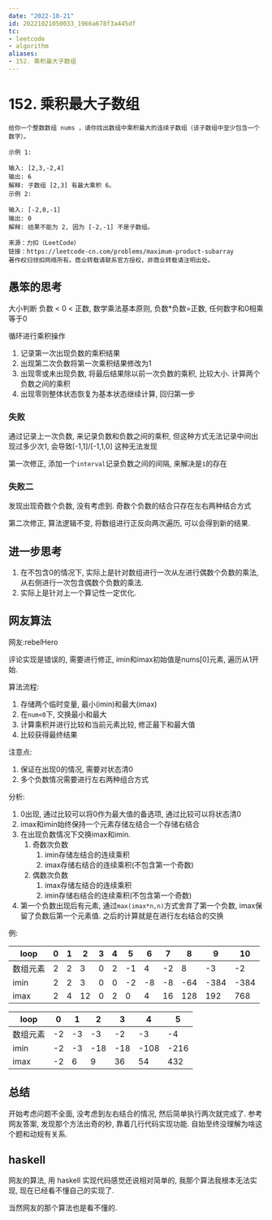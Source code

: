 ```yaml
---
date: "2022-10-21"
id: 20221021050033_1966a678f3a445df
tc:
- leetcode
- algorithm
aliases:
- 152. 乘积最大子数组
---
```


# 152. 乘积最大子数组

```
给你一个整数数组 nums ，请你找出数组中乘积最大的连续子数组（该子数组中至少包含一个数字）。

示例 1:

输入: [2,3,-2,4]
输出: 6
解释: 子数组 [2,3] 有最大乘积 6。
示例 2:

输入: [-2,0,-1]
输出: 0
解释: 结果不能为 2, 因为 [-2,-1] 不是子数组。

来源：力扣（LeetCode）
链接：https://leetcode-cn.com/problems/maximum-product-subarray
著作权归领扣网络所有。商业转载请联系官方授权，非商业转载请注明出处。
```

## 愚笨的思考

大小判断 负数 \< 0 \< 正数, 数学乘法基本原则, 负数\*负数=正数, 任何数字和0相乘等于0

循环进行乘积操作

1. 记录第一次出现负数的乘积结果
2. 出现第二次负数将第一次乘积结果修改为1
3. 出现零或未出现负数, 将最后结果除以前一次负数的乘积, 比较大小. 计算两个负数之间的乘积
4. 出现零则整体状态恢复为基本状态继续计算, 回归第一步


### 失败

通过记录上一次负数, 来记录负数和负数之间的乘积, 但这种方式无法记录中间出现过多少次1, 会导致\[-1,1\]/\[-1,1,0\] 这种无法发现

第一次修正, 添加一个`interval`记录负数之间的间隔, 来解决是`1`的存在

### 失败二

发现出现奇数个负数, 没有考虑到. 奇数个负数的结合只存在左右两种结合方式

第二次修正, 算法逻辑不变, 将数组进行正反向两次遍历, 可以会得到新的结果.

## 进一步思考
1. 在不包含0的情况下, 实际上是针对数组进行一次从左进行偶数个负数的乘法, 从右侧进行一次包含偶数个负数的乘法. 
2. 实际上是针对上一个算记性一定优化.

## 网友算法

网友:rebelHero

评论实现是错误的, 需要进行修正, imin和imax初始值是nums\[0\]元素, 遍历从1开始.

算法流程:
1. 存储两个临时变量, 最小(imin)和最大(imax)
2. 在`num<0`下, 交换最小和最大
3. 计算乘积并进行比较和当前元素比较, 修正最下和最大值
4. 比较获得最终结果

注意点:
1. 保证在出现0的情况, 需要对状态清0
2. 多个负数情况需要进行左右两种组合方式

分析:
1. 0出现, 通过比较可以将0作为最大值的备选项, 通过比较可以将状态清0
2. imax和imin始终保持一个元素存储左结合一个存储右结合
3. 在出现负数情况下交换imax和imin.
    1. 奇数次负数
        1. imin存储左结合的连续乘积
        2. imax存储右结合的连续乘积(不包含第一个奇数)
    2. 偶数次负数
        1. imax存储左结合的连续乘积
        2. imin存储右结合的连续乘积(不包含第一个奇数)
4. 第一个负数出现后有元素, 通过`max(imax*n,n)`方式舍弃了第一个负数, imax保留了负数后第一个元素值. 之后的计算就是在进行左右结合的交换

例:

| loop | 0 | 1 | 2 | 3 | 4 | 5 | 6 | 7 | 8 | 9 | 10 |
| --- | --- | --- | --- | --- | --- | --- | --- | --- | --- | --- | --- |
| 数组元素 | 2 | 2 | 3  | 0 | 2 | -1 | 4  | -2 | 8   | -3   | -2   |
| imin    | 2 | 2 | 3  | 0 | 0 | -2 | -8 | -8 | -64 | -384 | -384 |
| imax    | 2 | 4 | 12 | 0 | 2 |  0 | 4  | 16 | 128 | 192  | 768  |

| loop | 0 | 1 | 2 | 3 | 4 | 5 |
| --- | --- | --- | --- | --- | --- | --- |
| 数组元素 | -2 | -3 | -3 | -2 | -3  | -4  |
| imin    | -2 | -3 | -18 | -18 | -108 | -216 |
| imax    | -2 | 6 | 9 | 36 | 54 | 432 |

## 总结

开始考虑问题不全面, 没考虑到左右结合的情况, 然后简单执行两次就完成了. 参考网友答案, 发现那个方法出奇的秒, 靠着几行代码实现功能. 自始至终没理解为啥这个题和动规有关系.

## haskell

网友的算法, 用 haskell 实现代码感觉还说相对简单的, 我那个算法我根本无法实现, 现在已经看不懂自己的实现了.

当然网友的那个算法也是看不懂的.
